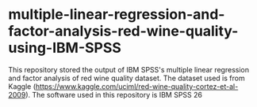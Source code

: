 # multiple-linear-regression-and-factor-analysis-red-wine-quality-using-IBM-SPSS
This repository stored the output of IBM SPSS's multiple linear regression and factor analysis of red wine quality dataset. The dataset used is from Kaggle (https://www.kaggle.com/uciml/red-wine-quality-cortez-et-al-2009). The software used in this repository is IBM SPSS 26
